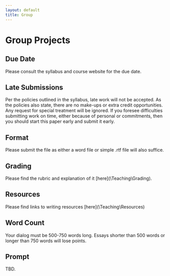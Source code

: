 ```yaml
---
layout: default
title: Group
---
```


# Group Projects 

## Due Date
Please consult the syllabus and course website for the due date.

## Late Submissions

Per the policies outlined in the syllabus, late work will not be accepted. As the policies also state, there are no make-ups or extra credit opportunities. Any request for special treatment will be ignored. If you foresee difficulties submitting work on time, either because of personal or commitments, then you should start this paper early and submit it early. 

## Format
Please submit the file as either a word file or simple .rtf file will also suffice.

## Grading
Please find the rubric and explanation of it [here](\Teaching\Grading\).

## Resources
Please find links to writing resources [here](\Teaching\Resources\)

## Word Count

Your dialog must be 500-750 words long. Essays shorter than 500 words or longer than 750 words will lose points. 

## Prompt 

TBD. 